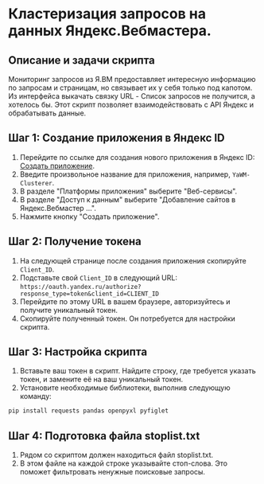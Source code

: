 # Кластеризация запросов на данных Яндекс.Вебмастера.

## Описание и задачи скрипта
Мониторинг запросов из Я.ВМ предоставляет интересную информацию по запросам и страницам, но связывает их у себя только под капотом. Из интерфейса выкачать связку URL - Список запросов не получится, а хотелось бы. 
Этот скрипт позволяет взаимодействовать с API Яндекс и обрабатывать данные.

## Шаг 1: Создание приложения в Яндекс ID

1. Перейдите по ссылке для создания нового приложения в Яндекс ID: [Создать приложение](https://oauth.yandex.ru/client/new).
2. Введите произвольное название для приложения, например, `YaWM-Clusterer`.
3. В разделе "Платформы приложения" выберите "Веб-сервисы".
4. В разделе "Доступ к данным" выберите "Добавление сайтов в Яндекс.Вебмастер ...".
5. Нажмите кнопку "Создать приложение".

## Шаг 2: Получение токена

1. На следующей странице после создания приложения скопируйте `Client_ID`.
2. Подставьте свой `Client_ID` в следующий URL: `https://oauth.yandex.ru/authorize?response_type=token&client_id=CLIENT_ID`
3. Перейдите по этому URL в вашем браузере, авторизуйтесь и получите уникальный токен.
4. Скопируйте полученный токен. Он потребуется для настройки скрипта.

## Шаг 3: Настройка скрипта

1. Вставьте ваш токен в скрипт. Найдите строку, где требуется указать токен, и замените её на ваш уникальный токен.
2. Установите необходимые библиотеки, выполнив следующую команду:
```bash
pip install requests pandas openpyxl pyfiglet
```

## Шаг 4: Подготовка файла stoplist.txt
1. Рядом со скриптом должен находиться файл stoplist.txt.
2. В этом файле на каждой строке указывайте стоп-слова. Это поможет фильтровать ненужные поисковые запросы.
